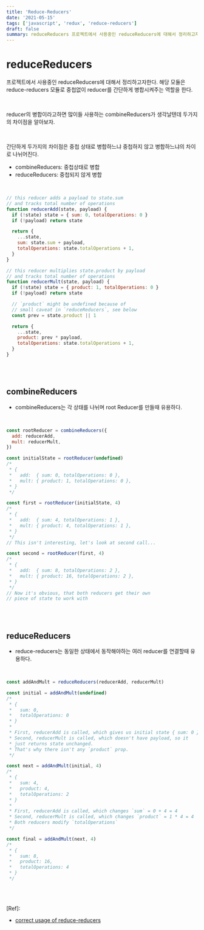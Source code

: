 ```yaml
---
title: 'Reduce-Reducers'
date: '2021-05-15'
tags: ['javascript', 'redux', 'reduce-reducers']
draft: false
summary: reduceReducers 프로젝트에서 사용중인 reduceReducers에 대해서 정리하고자한다. 해당 모듈은 reduce-reducers 모듈로 중첩없이 reducer를 간단하게 병합시켜주는 역할을 한다.
---
```


# reduceReducers

프로젝트에서 사용중인 reduceReducers에 대해서 정리하고자한다. 해당 모듈은 reduce-reducers 모듈로 중첩없이 reducer를 간단하게 병합시켜주는 역할을 한다. <br />

<br />

reducer의 병합이라고하면 많이들 사용하는 combineReducers가 생각날텐데 두가지의 차이점을 알아보자. <br />

<br />

간단하게 두가지의 차이점은 중첩 상태로 병합하느냐 중첩하지 않고 병합하느냐의 차이로 나뉘어진다. <br />

- combineReducers: 중첩상태로 병합
- reduceReducers: 중첩되지 않게 병합

<br />

```js
// this reducer adds a payload to state.sum
// and tracks total number of operations
function reducerAdd(state, payload) {
  if (!state) state = { sum: 0, totalOperations: 0 }
  if (!payload) return state

  return {
    ...state,
    sum: state.sum + payload,
    totalOperations: state.totalOperations + 1,
  }
}

// this reducer multiplies state.product by payload
// and tracks total number of operations
function reducerMult(state, payload) {
  if (!state) state = { product: 1, totalOperations: 0 }
  if (!payload) return state

  // `product` might be undefined because of
  // small caveat in `reduceReducers`, see below
  const prev = state.product || 1

  return {
    ...state,
    product: prev * payload,
    totalOperations: state.totalOperations + 1,
  }
}
```

<br /><br />

## combineReducers

- combineReducers는 각 상태를 나뉘며 root Reducer를 만들때 유용하다. <br />

<br />

```js
const rootReducer = combineReducers({
  add: reducerAdd,
  mult: reducerMult,
})

const initialState = rootReducer(undefined)
/*
 * {
 *   add:  { sum: 0, totalOperations: 0 },
 *   mult: { product: 1, totalOperations: 0 },
 * }
 */

const first = rootReducer(initialState, 4)
/*
 * {
 *   add:  { sum: 4, totalOperations: 1 },
 *   mult: { product: 4, totalOperations: 1 },
 * }
 */
// This isn't interesting, let's look at second call...

const second = rootReducer(first, 4)
/*
 * {
 *   add:  { sum: 8, totalOperations: 2 },
 *   mult: { product: 16, totalOperations: 2 },
 * }
 */
// Now it's obvious, that both reducers get their own
// piece of state to work with
```

<br /><br />

## reduceReducers

- reduce-reducers는 동일한 상태에서 동작해야하는 여러 reducer를 연결할때 유용하다. <br />

<br />

```js
const addAndMult = reduceReducers(reducerAdd, reducerMult)

const initial = addAndMult(undefined)
/*
 * {
 *   sum: 0,
 *   totalOperations: 0
 * }
 *
 * First, reducerAdd is called, which gives us initial state { sum: 0 }
 * Second, reducerMult is called, which doesn't have payload, so it
 * just returns state unchanged.
 * That's why there isn't any `product` prop.
 */

const next = addAndMult(initial, 4)
/*
 * {
 *   sum: 4,
 *   product: 4,
 *   totalOperations: 2
 * }
 *
 * First, reducerAdd is called, which changes `sum` = 0 + 4 = 4
 * Second, reducerMult is called, which changes `product` = 1 * 4 = 4
 * Both reducers modify `totalOperations`
 */

const final = addAndMult(next, 4)
/*
 * {
 *   sum: 8,
 *   product: 16,
 *   totalOperations: 4
 * }
 */
```

<br /><br />

[Ref]:

- [correct usage of reduce-reducers](https://stackoverflow.com/questions/38652789/correct-usage-of-reduce-reducers/44371190#44371190)

<br /><br /><br />

